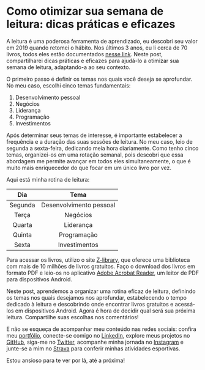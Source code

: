 # Como otimizar sua semana de leitura: dicas práticas e eficazes
A leitura é uma poderosa ferramenta de aprendizado, eu descobri seu valor em 2019 quando retomei o hábito. Nos últimos 3 anos, eu li cerca de 70 livros, todos eles estão documentados [nesse link](https://codepen.io/klecianny-melo/pen/dyRJqbY). Neste post, compartilharei dicas práticas e eficazes para ajudá-lo a otimizar sua semana de leitura, adaptando-a ao seu contexto.

O primeiro passo é definir os temas nos quais você deseja se aprofundar. No meu caso, escolhi cinco temas fundamentais:

1. Desenvolvimento pessoal
2. Negócios
3. Liderança
4. Programação
5. Investimentos

Após determinar seus temas de interesse, é importante estabelecer a frequência e a duração das suas sessões de leitura. No meu caso, leio de segunda a sexta-feira, dedicando meia hora diariamente. Como tenho cinco temas, organizei-os em uma rotação semanal, pois descobri que essa abordagem me permite avançar em todos eles simultaneamente, o que é muito mais enriquecedor do que focar em um único livro por vez.

Aqui está minha rotina de leitura:

| Dia | Tema |
| :------: | :------: |
| Segunda  | Desenvolvimento pessoal |
| Terça  | Negócios |
| Quarta  | Liderança |
| Quinta  | Programação |
| Sexta  | Investimentos |

Para acessar os livros, utilizo o site [Z-library](https://www.youtube.com/watch?v=S_vDGej7m3Y), que oferece uma biblioteca com mais de 10 milhões de livros gratuitos. Faço o download dos livros em formato PDF e leio-os no aplicativo [Adobe Acrobat Reader](https://play.google.com/store/apps/details?id=com.adobe.reader&hl=pt_BR&gl=US&pli=1), um leitor de PDF para dispositivos Android.

Neste post, aprendemos a organizar uma rotina eficaz de leitura, definindo os temas nos quais desejamos nos aprofundar, estabelecendo o tempo dedicado à leitura e descobrindo onde encontrar livros gratuitos e acessá-los em dispositivos Android. Agora é hora de decidir qual será sua próxima leitura. Compartilhe suas escolhas nos comentários!

E não se esqueça de acompanhar meu conteúdo nas redes sociais: confira meu [portfólio](https://kleciannymelo.vercel.app/), conecte-se comigo no [LinkedIn](https://www.linkedin.com/in/kecbm/), explore meus projetos no [GitHub](https://github.com/Kecbm), siga-me no [Twitter](https://twitter.com/Kecbm), acompanhe minha jornada no [Instagram](https://www.instagram.com/kecbm/) e junte-se a mim no [Strava](https://www.strava.com/athletes/kecbm) para conferir minhas atividades esportivas.

Estou ansioso para te ver por lá, até a próxima!
